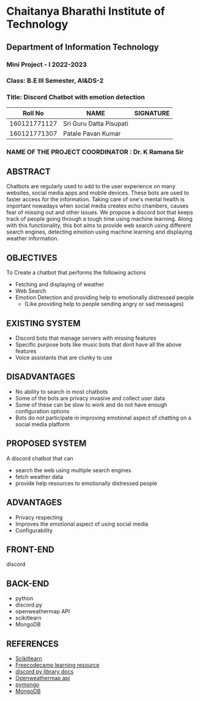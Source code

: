 # Chaitanya Bharathi Institute of Technology

## Department of Information Technology

### Mini Project - I 2022-2023

### Class: B.E III Semester, AI&DS-2

### Title: Discord Chatbot with emotion detection

| Roll No      | NAME                    | SIGNATURE |
| ------------ | ----------------------- | --------- |
| 160121771127 | Sri Guru Datta Pisupati |           |
| 160121771307 | Patale Pavan Kumar      |           |

### NAME OF THE PROJECT COORDINATOR : Dr. K Ramana Sir

## ABSTRACT

Chatbots are regularly used to add to the user experience on many websites,
social media apps and mobile devices.
These bots are used to faster access for the information.
Taking care of one's mental health is important nowadays when
social media creates echo chambers, causes fear of missing out and other issues.
We propose a discord bot that keeps track of people going through a tough time
using machine learning. Along with this functionality, this bot aims to provide
web search using different search engines, detecting emotion 
using machine learning and displaying weather information.

## OBJECTIVES

To Create a chatbot that performs the following actions

- Fetching and displaying of weather
- Web Search
- Emotion Detection and providing help to emotionally distressed people
  - (Like providing help to people sending angry or sad messages)

## EXISTING SYSTEM

- Discord bots that manage servers with missing features
- Specific purpose bots like music bots that dont have all the above features
- Voice assistants that are clunky to use

## DISADVANTAGES

- No ability to search in most chatbots
- Some of the bots are privacy invasive and collect user data
- Some of these can be slow to work and do not have enough configuration options
- Bots do not participate in improving emotional aspect of chatting on
  a social media platform

## PROPOSED SYSTEM

A discord chatbot that can

- search the web using multiple search engines
- fetch weather data
- provide help resources to emotionally distressed people

## ADVANTAGES

- Privacy respecting
- Improves the emotional aspect of using social media
- Configurability

## FRONT-END

discord

## BACK-END

- python
- discord.py
- openweathermap API
- scikitlearn
- MongoDB

## REFERENCES

- [Scikitlearn](https://scikit-learn.org/stable/modules/classes.html)
- [Freecodecamp learning resource](https://www.freecodecamp.org/news/create-a-discord-bot-with-python/https:/)
- [discord py library docs](https://discordpy.readthedocs.io/)
- [Openweathermap api](https://openweathermap.org/api)
- [pymongo](https://pymongo.readthedocs.io/en/stable/index.html)
- [MongoDB](https://www.mongodb.com/docs/)
